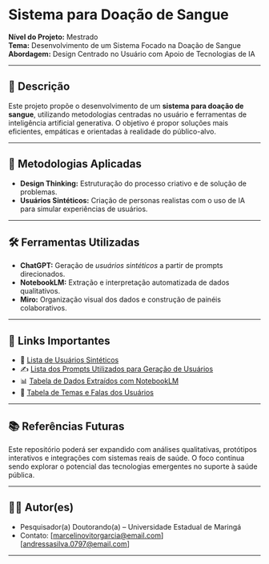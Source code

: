 # Sistema para Doação de Sangue

**Nível do Projeto:** Mestrado  
**Tema:** Desenvolvimento de um Sistema Focado na Doação de Sangue  
**Abordagem:** Design Centrado no Usuário com Apoio de Tecnologias de IA

---

## 📌 Descrição

Este projeto propõe o desenvolvimento de um **sistema para doação de sangue**, utilizando metodologias centradas no usuário e ferramentas de inteligência artificial generativa. O objetivo é propor soluções mais eficientes, empáticas e orientadas à realidade do público-alvo.

---

## 🧠 Metodologias Aplicadas

- **Design Thinking:** Estruturação do processo criativo e de solução de problemas.
- **Usuários Sintéticos:** Criação de personas realistas com o uso de IA para simular experiências de usuários.

---

## 🛠️ Ferramentas Utilizadas

- **ChatGPT:** Geração de *usuários sintéticos* a partir de prompts direcionados.  
- **NotebookLM:** Extração e interpretação automatizada de dados qualitativos.  
- **Miro:** Organização visual dos dados e construção de painéis colaborativos.

---

## 🔗 Links Importantes

- 📄 [Lista de Usuários Sintéticos](#)  
- ✍️ [Lista dos Prompts Utilizados para Geração de Usuários](#)  
- 📊 [Tabela de Dados Extraídos com NotebookLM](#)  
- 💬 [Tabela de Temas e Falas dos Usuários](#)  

---

## 📚 Referências Futuras

Este repositório poderá ser expandido com análises qualitativas, protótipos interativos e integrações com sistemas reais de saúde. O foco continua sendo explorar o potencial das tecnologias emergentes no suporte à saúde pública.

---

## 👩‍🔬 Autor(es)

- Pesquisador(a) Doutorando(a) – Universidade Estadual de Maringá 
- Contato: [marcelinovitorgarcia@email.com]  [andressasilva.0797@email.com]  

---


